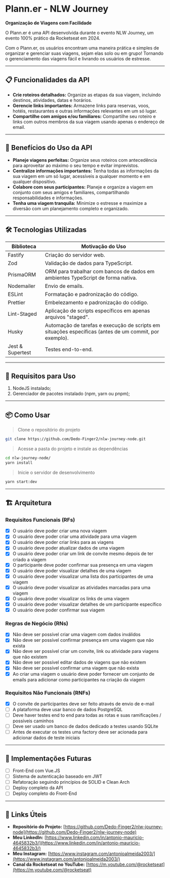 # Plann.er - NLW Journey

**Organização de Viagens com Facilidade**

O Plann.er é uma API desenvolvida durante o evento NLW Journey, um evento 100% prático da Rocketseat em 2024.

Com o Plann.er, os usuários encontram uma maneira prática e simples de organizar e gerenciar suas viagens, sejam elas solo ou em grupo! Tornando o gerenciamento das viagens fácil e livrando os usuários de estresse.

---

## 📋 Funcionalidades da API

- **Crie roteiros detalhados:** Organize as etapas da sua viagem, incluindo destinos, atividades, datas e horários.
- **Gerencie links importantes:** Armazene links para reservas, voos, hotéis, restaurantes e outras informações relevantes em um só lugar.
- **Compartilhe com amigos e/ou familiares:** Compartilhe seu roteiro e links com outros membros da sua viagem usando apenas o endereço de email.

---

## 🌟 Benefícios do Uso da API

- **Planeje viagens perfeitas:** Organize seus roteiros com antecedência para aproveitar ao máximo o seu tempo e evitar imprevistos.
- **Centralize informações importantes:** Tenha todas as informações da sua viagem em um só lugar, acessíveis a qualquer momento e em qualquer dispositivo.
- **Colabore com seus participantes:** Planeje e organize a viagem em conjunto com seus amigos e familiares, compartilhando responsabilidades e informações.
- **Tenha uma viagem tranquila:** Minimize o estresse e maximize a diversão com um planejamento completo e organizado.

---

## 🛠️ Tecnologias Utilizadas

| Biblioteca        | Motivação do Uso                                                                 |
|-------------------|----------------------------------------------------------------------------------|
| Fastify           | Criação do servidor web.                                                         |
| Zod               | Validação de dados para TypeScript.                                              |
| PrismaORM         | ORM para trabalhar com bancos de dados em ambientes TypeScript de forma nativa.  |
| Nodemailer        | Envio de emails.                                                                 |
| ESLint            | Formatação e padronização do código.                                             |
| Prettier          | Embelezamento e padronização do código.                                          |
| Lint-Staged       | Aplicação de scripts específicos em apenas arquivos "staged".                    |
| Husky             | Automação de tarefas e execução de scripts em situações específicas (antes de um commit, por exemplo). |
| Jest & Supertest  | Testes end-to-end.                                                               |

---

## 🚀 Requisitos para Uso

1. NodeJS instalado;
2. Gerenciador de pacotes instalado (npm, yarn ou pnpm);

---

## 📦 Como Usar

> Clone o repositório do projeto
```bash
git clone https://github.com/Dedo-Finger2/nlw-journey-node.git
```

> Acesse a pasta do projeto e instale as dependências
```bash
cd nlw-journey-node/
yarn install
```

> Inicie o servidor de desenvolvimento
```bash
yarn start:dev
```

---

## 🏗️ Arquitetura

### Requisitos Funcionais (RFs)

- [x] O usuário deve poder criar uma nova viagem
- [x] O usuário deve poder criar uma atividade para uma viagem
- [x] O usuário deve poder criar links para as viagens
- [x] O usuário deve poder atualizar dados de uma viagem
- [x] O usuário deve poder criar um link de convite mesmo depois de ter criado a viagem
- [x] O participante deve poder confirmar sua presença em uma viagem
- [x] O usuário deve poder visualizar detalhes de uma viagem
- [x] O usuário deve poder visualizar uma lista dos participantes de uma viagem
- [x] O usuário deve poder visualizar as atividades marcadas para uma viagem
- [x] O usuário deve poder visualizar os links de uma viagem
- [x] O usuário deve poder visualizar detalhes de um participante específico
- [x] O usuário deve poder confirmar sua viagem

### Regras de Negócio (RNs)

- [x] Não deve ser possível criar uma viagem com dados inválidos
- [x] Não deve ser possível confirmar presença em uma viagem que não exista
- [x] Não deve ser possível criar um convite, link ou atividade para viagens que não existem
- [x] Não deve ser possível editar dados de viagens que não existem
- [x] Não deve ser possível confirmar uma viagem que não exista
- [x] Ao criar uma viagem o usuário deve poder fornecer um conjunto de emails para adicionar como participantes na criação da viagem

### Requisitos Não Funcionais (RNFs)

- [x] O convite de participantes deve ser feito através de envio de e-mail
- [ ] A plataforma deve usar banco de dados PostgreSQL
- [ ] Deve haver testes end to end para todas as rotas e suas ramificações / possíveis caminhos
- [ ] Deve ser usado um banco de dados dedicado a testes usando SQLite
- [ ] Antes de executar os testes uma factory deve ser acionada para adicionar dados de teste iniciais

---

## 🔮 Implementações Futuras

- [ ] Front-End com Vue.JS
- [ ] Sistema de autenticação baseado em JWT
- [ ] Refatoração seguindo princípios de SOLID e Clean Arch
- [ ] Deploy completo da API
- [ ] Deploy completo do Front-End

---

## 🔗 Links Úteis

- **Repositório do Projeto:** [https://github.com/Dedo-Finger2/nlw-journey-node](https://github.com/Dedo-Finger2/nlw-journey-node)
- **Meu LinkedIn:** [https://www.linkedin.com/in/antonio-mauricio-4645832b3/](https://www.linkedin.com/in/antonio-mauricio-4645832b3/)
- **Meu Instagram:** [https://www.instagram.com/antonioalmeida2003/](https://www.instagram.com/antonioalmeida2003/)
- **Canal da Rocketseat no YouTube:** [https://m.youtube.com/@rocketseat](https://m.youtube.com/@rocketseat)

